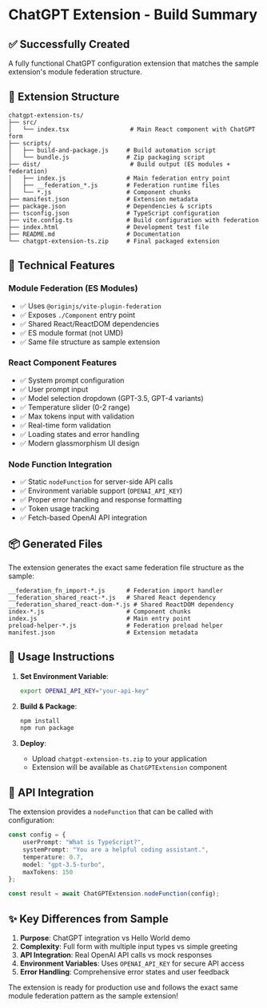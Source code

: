 # ChatGPT Extension - Build Summary

## ✅ Successfully Created

A fully functional ChatGPT configuration extension that matches the sample extension's module federation structure.

## 📁 Extension Structure

```
chatgpt-extension-ts/
├── src/
│   └── index.tsx                 # Main React component with ChatGPT form
├── scripts/
│   ├── build-and-package.js     # Build automation script
│   └── bundle.js                # Zip packaging script
├── dist/                         # Build output (ES modules + federation)
│   ├── index.js                 # Main federation entry point
│   ├── __federation_*.js        # Federation runtime files
│   └── *.js                     # Component chunks
├── manifest.json                # Extension metadata
├── package.json                 # Dependencies & scripts
├── tsconfig.json                # TypeScript configuration
├── vite.config.ts               # Build configuration with federation
├── index.html                   # Development test file
├── README.md                    # Documentation
└── chatgpt-extension-ts.zip     # Final packaged extension
```

## 🔧 Technical Features

### Module Federation (ES Modules)
- ✅ Uses `@originjs/vite-plugin-federation`
- ✅ Exposes `./Component` entry point
- ✅ Shared React/ReactDOM dependencies
- ✅ ES module format (not UMD)
- ✅ Same file structure as sample extension

### React Component Features
- ✅ System prompt configuration
- ✅ User prompt input
- ✅ Model selection dropdown (GPT-3.5, GPT-4 variants)
- ✅ Temperature slider (0-2 range)
- ✅ Max tokens input with validation
- ✅ Real-time form validation
- ✅ Loading states and error handling
- ✅ Modern glassmorphism UI design

### Node Function Integration
- ✅ Static `nodeFunction` for server-side API calls
- ✅ Environment variable support (`OPENAI_API_KEY`)
- ✅ Proper error handling and response formatting
- ✅ Token usage tracking
- ✅ Fetch-based OpenAI API integration

## 📦 Generated Files

The extension generates the exact same federation file structure as the sample:

```
__federation_fn_import-*.js      # Federation import handler
__federation_shared_react-*.js   # Shared React dependency
__federation_shared_react-dom-*.js # Shared ReactDOM dependency
index-*.js                       # Component chunks
index.js                         # Main entry point
preload-helper-*.js              # Federation preload helper
manifest.json                    # Extension metadata
```

## 🚀 Usage Instructions

1. **Set Environment Variable**:
   ```bash
   export OPENAI_API_KEY="your-api-key"
   ```

2. **Build & Package**:
   ```bash
   npm install
   npm run package
   ```

3. **Deploy**:
   - Upload `chatgpt-extension-ts.zip` to your application
   - Extension will be available as `ChatGPTExtension` component

## 🔑 API Integration

The extension provides a `nodeFunction` that can be called with configuration:

```typescript
const config = {
    userPrompt: "What is TypeScript?",
    systemPrompt: "You are a helpful coding assistant.",
    temperature: 0.7,
    model: "gpt-3.5-turbo",
    maxTokens: 150
};

const result = await ChatGPTExtension.nodeFunction(config);
```

## ✨ Key Differences from Sample

1. **Purpose**: ChatGPT integration vs Hello World demo
2. **Complexity**: Full form with multiple input types vs simple greeting
3. **API Integration**: Real OpenAI API calls vs mock responses
4. **Environment Variables**: Uses `OPENAI_API_KEY` for secure API access
5. **Error Handling**: Comprehensive error states and user feedback

The extension is ready for production use and follows the exact same module federation pattern as the sample extension!
